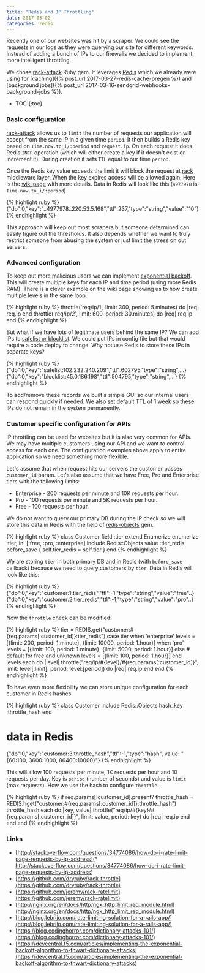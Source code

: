 ```yaml
---
title: "Redis and IP Throttling"
date: 2017-05-02
categories: redis
---
```


Recently one of our websites was hit by a scraper.  We could see the requests in our logs as they were querying our site for different keywords.  Instead of adding a bunch of IPs to our firewalls we decided to implement more intelligent throttling.  

We chose [rack-attack](https://github.com/kickstarter/rack-attack) Ruby gem.  It leverages [Redis](https://redis.io/)  which we already were using for [caching]({% post_url 2017-03-27-redis-cache-pregen %}) and [background jobs]({% post_url 2017-03-16-sendgrid-webhooks-background-jobs %}).  

* TOC
{:toc}

### Basic configuration

[rack-attack](https://github.com/kickstarter/rack-attack) allows us to `limit` the number of requests our application will accept from the same IP in a given time `period`.  It then builds a Redis key based on `Time.now.to_i/:period` and `request.ip`.  On each request it does Redis `INCR` operation (which will either create a key if it doesn't exist or increment it).  During creation it sets `TTL` equal to our time `period`.  

Once the Redis key value exceeds the limit it will block the request at [rack](http://rack.github.io/) middleware layer.  When the key expires access will be allowed again.  Here is the [wiki page](https://github.com/kickstarter/rack-attack/wiki/Example-Configuration) with more details.  Data in Redis will look like this (`4977978` is `Time.now.to_i/:period`)

{% highlight ruby %}
{"db":0,"key":"..4977978..220.53.5.168","ttl":237,"type":"string","value":"10”}
{% endhighlight %}

This approach will keep out most scrapers but someone determined can easily figure out the thresholds.  It also depends whether we want to truly restrict someone from abusing the system or just limit the stress on out servers.  

### Advanced configuration

To keep out more malicious users we can implement [exponential backoff](https://github.com/kickstarter/rack-attack/wiki/Advanced-Configuration#exponential-backoff).  This will create multiple keys for each IP and time period (using more Redis RAM).  There is a clever example on the wiki page showing us to how create multiple levels in the same loop.  

{% highlight ruby %}
throttle('req/ip/1', limit: 300, period: 5.minutes) do |req|
  req.ip
end
throttle('req/ip/2', limit: 600, period: 30.minutes) do |req|
  req.ip
end
{% endhighlight %}

But what if we have lots of legitimate users behind the same IP?  We can add IPs to [safelist or blocklist](https://github.com/kickstarter/rack-attack/wiki/Advanced-Configuration#blacklisting-from-railscache).  We could put IPs in config file but that would require a code deploy to change.  Why not use Redis to store these IPs in separate keys?

{% highlight ruby %}
{"db":0,"key":"safelist:102.232.240.209","ttl":602795,"type":"string",...}
{"db":0,"key":"blocklist:45.0.186.198","ttl":504795,"type":"string",...}
{% endhighlight %}

To add/remove these records we built a simple GUI so our internal users can respond quickly if needed.  We also set default TTL of 1 week so these IPs do not remain in the system permanently.  

### Customer specific configuration for APIs

IP throttling can be used for websites but it is also very common for APIs.  We may have multiple customers using our API and we want to control access for each one.  The configuration examples above apply to entire application so we need something more flexible.  

Let's assume that when request hits our servers the customer passes `customer_id` param.  Let's also assume that we have Free, Pro and Enterprise tiers with the following limits:

* Enterprise - 200 requests per minute and 10K requests per hour.
* Pro - 100 requests per minute and 5K requests per hour.
* Free - 100 requests per hour.

We do not want to query our primary DB during the IP check so we will store this data in Redis with the help of [redis-objects](https://github.com/nateware/redis-objects) gem.  

{% highlight ruby %}
class Customer
  field :tier
  extend Enumerize
  enumerize :tier, in: [:free, :pro, :enterprise]
  include Redis::Objects
  value :tier_redis
  before_save { self.tier_redis = self.tier }
end
{% endhighlight %}

We are storing `tier` in both primary DB and in Redis (with `before_save` callback) because we need to query customers by `tier`.  Data in Redis will look like this:

{% highlight ruby %}
{"db":0,"key":"customer:1:tier_redis","ttl":-1,"type":"string","value":"free"..}
{"db":0,"key":"customer:2:tier_redis","ttl":-1,"type":"string","value":"pro"..}
{% endhighlight %}

Now the `throttle` check can be modified:

{% highlight ruby %}
tier = REDIS.get("customer:#{req.params[:customer_id]}:tier_redis")
case tier
when 'enterprise'
  levels = [{limit: 200, period: 1.minute}, {limit: 10000, period: 1.hour}]
when 'pro'
  levels = [{limit: 100, period: 1.minute}, {limit: 5000, period: 1.hour}]
else  # default for free and unknown
  levels = [{limit: 100, period: 1.hour}]
end
levels.each do |level|
  throttle("req/ip/#{level}/#{req.params[:customer_id]}",
    limit: level[:limit], period: level:[period]) do |req|
    req.ip
  end
end
{% endhighlight %}

To have even more flexibility we can store unique configuration for each customer in Redis hashes.

{% highlight ruby %}
class Customer
  include Redis::Objects
  hash_key :throttle_hash
end
# data in Redis
{"db":0,"key":"customer:3:throttle_hash","ttl":-1,"type":"hash",
  value: "{60:100, 3600:1000, 86400:10000}"}
{% endhighlight %}

This will allow 100 requests per minute, 1K requests per hour and 10 requests per day.  Key is `period` (number of seconds) and value is `limit` (max requests).  How we use the hash to configure `throttle`.

{% highlight ruby %}
if req.params[:customer_id].present?
  throttle_hash = REDIS.hget("customer:#{req.params[:customer_id]}:throttle_hash")
  throttle_hash.each do |key, value|
    throttle("req/ip/#{key}/#{req.params[:customer_id]}",
      limit: value, period: key) do |req|
      req.ip
    end  
  end
end
{% endhighlight %}

### Links
* [http://stackoverflow.com/questions/34774086/how-do-i-rate-limit-page-requests-by-ip-address](* http://stackoverflow.com/questions/34774086/how-do-i-rate-limit-page-requests-by-ip-address)
* [https://github.com/dryruby/rack-throttle](https://github.com/dryruby/rack-throttle)
* [https://github.com/jeremy/rack-ratelimit](https://github.com/jeremy/rack-ratelimit)
* [http://nginx.org/en/docs/http/ngx_http_limit_req_module.html](http://nginx.org/en/docs/http/ngx_http_limit_req_module.html)
* [http://blog.lebrijo.com/rate-limiting-solution-for-a-rails-app/](http://blog.lebrijo.com/rate-limiting-solution-for-a-rails-app/)
* [https://blog.codinghorror.com/dictionary-attacks-101/](https://blog.codinghorror.com/dictionary-attacks-101/)
* [https://devcentral.f5.com/articles/implementing-the-exponential-backoff-algorithm-to-thwart-dictionary-attacks](https://devcentral.f5.com/articles/implementing-the-exponential-backoff-algorithm-to-thwart-dictionary-attacks)
